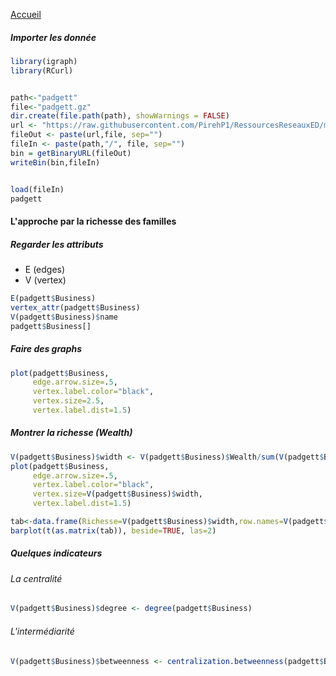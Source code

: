 [Accueil](https://github.com/PirehP1/RessourcesReseauxED/blob/master/README.md)

##### Importer les donnée 
```R
library(igraph)
library(RCurl)


path<-"padgett"
file<-"padgett.gz"
dir.create(file.path(path), showWarnings = FALSE)
url <- "https://raw.githubusercontent.com/PirehP1/RessourcesReseauxED/master/data/"
fileOut <- paste(url,file, sep="")
fileIn <- paste(path,"/", file, sep="")
bin = getBinaryURL(fileOut) 
writeBin(bin,fileIn)  


load(fileIn)
padgett
```

#### L'approche par la richesse des familles 
##### Regarder les attributs
* E (edges)
* V (vertex)
```R
E(padgett$Business)
vertex_attr(padgett$Business)
V(padgett$Business)$name
padgett$Business[]
```

##### Faire des graphs 
```R 
plot(padgett$Business, 
     edge.arrow.size=.5, 
     vertex.label.color="black", 
     vertex.size=2.5, 
     vertex.label.dist=1.5)
```

#####  Montrer la richesse (Wealth)
```R 
V(padgett$Business)$width <- V(padgett$Business)$Wealth/sum(V(padgett$Business)$Wealth) * 100
plot(padgett$Business, 
     edge.arrow.size=.5, 
     vertex.label.color="black", 
     vertex.size=V(padgett$Business)$width, 
     vertex.label.dist=1.5)
```



```R 
tab<-data.frame(Richesse=V(padgett$Business)$width,row.names=V(padgett$Business)$name)
barplot(t(as.matrix(tab)), beside=TRUE, las=2)
```

##### Quelques indicateurs 

###### La centralité 

```R
V(padgett$Business)$degree <- degree(padgett$Business)
```
###### L'intermédiarité 
```R 
V(padgett$Business)$betweenness <- centralization.betweenness(padgett$Business)$res
```
